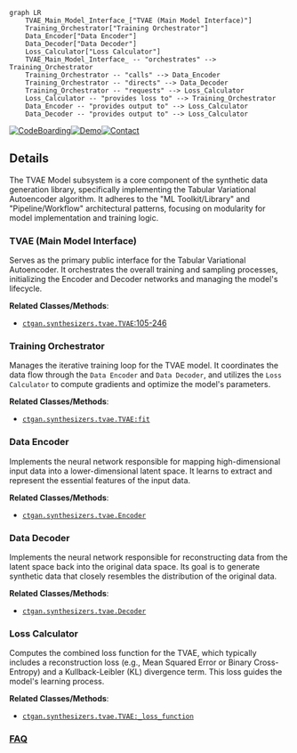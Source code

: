 ```mermaid
graph LR
    TVAE_Main_Model_Interface_["TVAE (Main Model Interface)"]
    Training_Orchestrator["Training Orchestrator"]
    Data_Encoder["Data Encoder"]
    Data_Decoder["Data Decoder"]
    Loss_Calculator["Loss Calculator"]
    TVAE_Main_Model_Interface_ -- "orchestrates" --> Training_Orchestrator
    Training_Orchestrator -- "calls" --> Data_Encoder
    Training_Orchestrator -- "directs" --> Data_Decoder
    Training_Orchestrator -- "requests" --> Loss_Calculator
    Loss_Calculator -- "provides loss to" --> Training_Orchestrator
    Data_Encoder -- "provides output to" --> Loss_Calculator
    Data_Decoder -- "provides output to" --> Loss_Calculator
```

[![CodeBoarding](https://img.shields.io/badge/Generated%20by-CodeBoarding-9cf?style=flat-square)](https://github.com/CodeBoarding/GeneratedOnBoardings)[![Demo](https://img.shields.io/badge/Try%20our-Demo-blue?style=flat-square)](https://www.codeboarding.org/demo)[![Contact](https://img.shields.io/badge/Contact%20us%20-%20contact@codeboarding.org-lightgrey?style=flat-square)](mailto:contact@codeboarding.org)

## Details

The TVAE Model subsystem is a core component of the synthetic data generation library, specifically implementing the Tabular Variational Autoencoder algorithm. It adheres to the "ML Toolkit/Library" and "Pipeline/Workflow" architectural patterns, focusing on modularity for model implementation and training logic.

### TVAE (Main Model Interface)
Serves as the primary public interface for the Tabular Variational Autoencoder. It orchestrates the overall training and sampling processes, initializing the Encoder and Decoder networks and managing the model's lifecycle.


**Related Classes/Methods**:

- <a href="https://github.com/sdv-dev/CTGAN/blob/main/ctgan/synthesizers/tvae.py#L105-L246" target="_blank" rel="noopener noreferrer">`ctgan.synthesizers.tvae.TVAE`:105-246</a>


### Training Orchestrator
Manages the iterative training loop for the TVAE model. It coordinates the data flow through the `Data Encoder` and `Data Decoder`, and utilizes the `Loss Calculator` to compute gradients and optimize the model's parameters.


**Related Classes/Methods**:

- <a href="https://github.com/sdv-dev/CTGAN/blob/main/ctgan/synthesizers/tvae.py" target="_blank" rel="noopener noreferrer">`ctgan.synthesizers.tvae.TVAE:fit`</a>


### Data Encoder
Implements the neural network responsible for mapping high-dimensional input data into a lower-dimensional latent space. It learns to extract and represent the essential features of the input data.


**Related Classes/Methods**:

- <a href="https://github.com/sdv-dev/CTGAN/blob/main/ctgan/synthesizers/tvae.py" target="_blank" rel="noopener noreferrer">`ctgan.synthesizers.tvae.Encoder`</a>


### Data Decoder
Implements the neural network responsible for reconstructing data from the latent space back into the original data space. Its goal is to generate synthetic data that closely resembles the distribution of the original data.


**Related Classes/Methods**:

- <a href="https://github.com/sdv-dev/CTGAN/blob/main/ctgan/synthesizers/tvae.py" target="_blank" rel="noopener noreferrer">`ctgan.synthesizers.tvae.Decoder`</a>


### Loss Calculator
Computes the combined loss function for the TVAE, which typically includes a reconstruction loss (e.g., Mean Squared Error or Binary Cross-Entropy) and a Kullback-Leibler (KL) divergence term. This loss guides the model's learning process.


**Related Classes/Methods**:

- <a href="https://github.com/sdv-dev/CTGAN/blob/main/ctgan/synthesizers/tvae.py" target="_blank" rel="noopener noreferrer">`ctgan.synthesizers.tvae.TVAE:_loss_function`</a>




### [FAQ](https://github.com/CodeBoarding/GeneratedOnBoardings/tree/main?tab=readme-ov-file#faq)